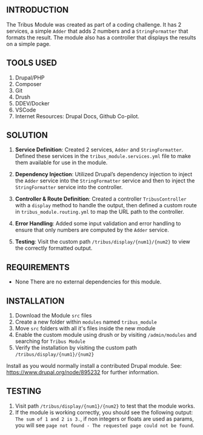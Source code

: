 ## INTRODUCTION

The Tribus Module was created as part of a coding challenge. It has 2 services, a simple `Adder` that adds 2 numbers and a `StringFormatter` that formats the result. The module also has a controller that displays the results on a simple page. 

## TOOLS USED 

1. Drupal/PHP
2. Composer
3. Git
4. Drush
5. DDEV/Docker
6. VSCode
7. Internet Resources: Drupal Docs, Github Co-pilot. 

## SOLUTION

1. **Service Definition**: Created 2 services, `Adder` and `StringFormatter`. Defined these services in the `tribus_module.services.yml` file to make them available for use in the module.

2. **Dependency Injection**: Utilized Drupal’s dependency injection to inject the `Adder` service into the `StringFormatter` service and then to inject the `StringFormatter` service into the controller.

3. **Controller & Route Definition**: Created a controller `TribusController` with a `display` method to handle the output, then defined a custom route in `tribus_module.routing.yml` to map the URL path to the controller.

4. **Error Handling**: Added some input validation and error handling to ensure that only numbers are computed by the `Adder` service.

5. **Testing**: Visit the custom path `/tribus/display/{num1}/{num2}` to view the correctly formatted output.


## REQUIREMENTS

- None 
There are no external dependencies for this module.


## INSTALLATION

1. Download the Module `src` files
2. Create a new folder within `modules` named `tribus_module`
3. Move `src` folders with all it's files inside the new module
4. Enable the custom module using drush or by visiting `/admin/modules` and searching for `Tribus Module`
5. Verify the installation by visiting the custom path `/tribus/display/{num1}/{num2}` 

Install as you would normally install a contributed Drupal module.
See: https://www.drupal.org/node/895232 for further information.

## TESTING

1. Visit path `/tribus/display/{num1}/{num2}` to test that the module works.
2. If the module is working correctly, you should see the following output:
`The sum of 1 and 2 is 3.`, if non integers or floats are used as params, you will see `page not found - The requested page could not be found`. 

